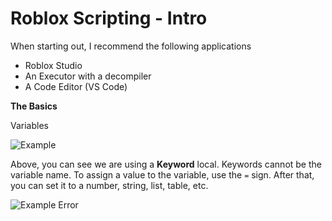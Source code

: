 # Roblox Scripting - Intro

When starting out, I recommend the following applications

- Roblox Studio
- An Executor with a decompiler 
- A Code Editor (VS Code)




**The Basics**

Variables

![Example](https://i.imgur.com/XiddUQP.png)

Above, you can see we are using a **Keyword** local.  Keywords cannot be the variable name.  To assign a value to the variable, use the `=` sign.  After that, you can set it to a number, string, list, table, etc.

![Example Error](https://i.imgur.com/HPq1QwW.png)


